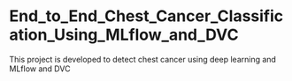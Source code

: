 # End_to_End_Chest_Cancer_Classification_Using_MLflow_and_DVC
This project is developed to detect chest cancer using deep learning and MLflow and DVC
